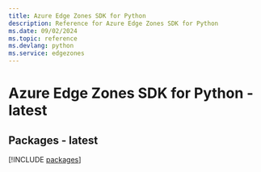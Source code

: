 ```yaml
---
title: Azure Edge Zones SDK for Python
description: Reference for Azure Edge Zones SDK for Python
ms.date: 09/02/2024
ms.topic: reference
ms.devlang: python
ms.service: edgezones
---
```

# Azure Edge Zones SDK for Python - latest
## Packages - latest
[!INCLUDE [packages](edge-zones-index.md)]